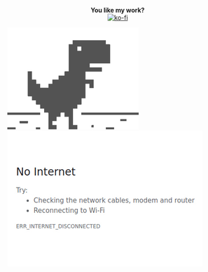 <p align="center">
  <b>You like my work?</b></br>
  <a href="https://ko-fi.com/R6R11P68Y" target="_blank"><img src="https://www.ko-fi.com/img/githubbutton_sm.svg" alt="ko-fi"></a>
</p>
<div class="row">
  <div class="column">
    <img src="https://raw.githubusercontent.com/PKlempe/PKlempe/master/dino.gif" width="300px" height="231.75px" />
  </div>
  <div class="column">
    <img src="https://raw.githubusercontent.com/PKlempe/PKlempe/master/no_internet.jpg" /></p>
  </div>
</div>
<p>

<!--
**PKlempe/PKlempe** is a ✨ _special_ ✨ repository because its `README.md` (this file) appears on your GitHub profile.

Here are some ideas to get you started:

- 🔭 I’m currently working on ...
- 🌱 I’m currently learning ...
- 👯 I’m looking to collaborate on ...
- 🤔 I’m looking for help with ...
- 💬 Ask me about ...
- 📫 How to reach me: ...
- 😄 Pronouns: ...
- ⚡ Fun fact: ...
-->
